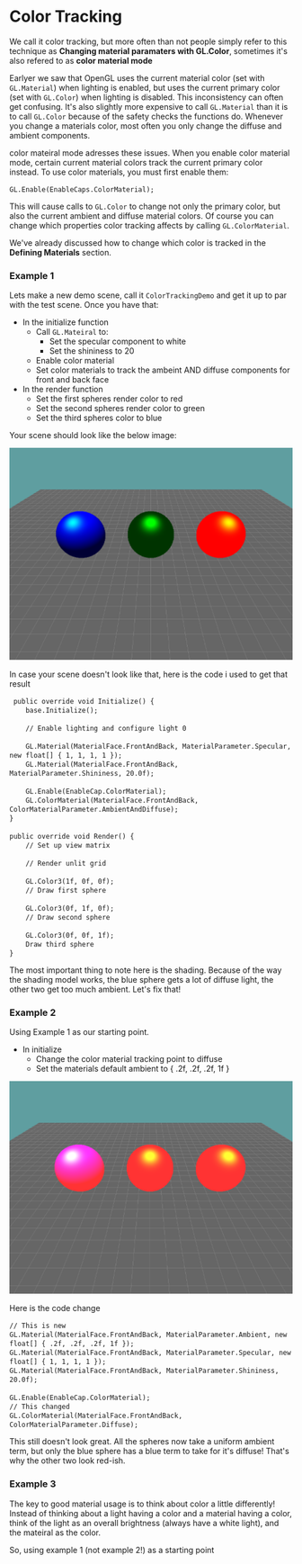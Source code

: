 # Color Tracking

We call it color tracking, but more often than not people simply refer to this technique as __Changing material paramaters with GL.Color__, sometimes it's also refered to as __color material mode__

Earlyer we saw that OpenGL uses the current material color (set with ```GL.Material```) when lighting is enabled, but uses the current primary color (set with ```GL.Color```) when lighting is disabled. This inconsistency can often get confusing. It's also slightly more expensive to call ```GL.Material``` than it is to call ```GL.Color``` because of the safety checks the functions do. Whenever you change a materials color, most often you only change the diffuse and ambient components.

color mateiral mode adresses these issues. When you enable color material mode, certain current material colors track the current primary color instead. To use color materials, you must first enable them:

```
GL.Enable(EnableCaps.ColorMaterial);
```

This will cause calls to ```GL.Color``` to change not only the primary color, but also the current ambient and diffuse material colors. Of course you can change which properties color tracking affects by calling ```GL.ColorMaterial```.

We've already discussed how to change which color is tracked in the __Defining Materials__ section.

### Example 1

Lets make a new demo scene, call it ```ColorTrackingDemo``` and get it up to par with the test scene. Once you have that:

* In the initialize function
  * Call ```GL.Mateiral``` to:
    * Set the specular component to white
    * Set the shininess to 20
  * Enable color material
  * Set color materials to track the ambeint AND diffuse components for front and back face
* In the render function
  * Set the first spheres render color to red
  * Set the second spheres render color to green
  * Set the third spheres color to blue

Your scene should look like the below image:

![C2](ctrack2.png)

In case your scene doesn't look like that, here is the code i used to get that result

```
 public override void Initialize() {
    base.Initialize();

    // Enable lighting and configure light 0
    
    GL.Material(MaterialFace.FrontAndBack, MaterialParameter.Specular, new float[] { 1, 1, 1, 1 });
    GL.Material(MaterialFace.FrontAndBack, MaterialParameter.Shininess, 20.0f);

    GL.Enable(EnableCap.ColorMaterial);
    GL.ColorMaterial(MaterialFace.FrontAndBack, ColorMaterialParameter.AmbientAndDiffuse);
}

public override void Render() {
    // Set up view matrix

    // Render unlit grid

    GL.Color3(1f, 0f, 0f);
    // Draw first sphere

    GL.Color3(0f, 1f, 0f);
    // Draw second sphere

    GL.Color3(0f, 0f, 1f);
    Draw third sphere
}
```

The most important thing to note here is the shading. Because of the way the shading model works, the blue sphere gets a lot of diffuse light, the other two get too much ambient. Let's fix that!

### Example 2

Using Example 1 as our starting point.

* In initialize
  * Change the color material tracking point to diffuse
  * Set the materials default ambient to { .2f, .2f, .2f, 1f }

![C3](ctrack3.png)

Here is the code change

```
// This is new
GL.Material(MaterialFace.FrontAndBack, MaterialParameter.Ambient, new float[] { .2f, .2f, .2f, 1f });
GL.Material(MaterialFace.FrontAndBack, MaterialParameter.Specular, new float[] { 1, 1, 1, 1 });
GL.Material(MaterialFace.FrontAndBack, MaterialParameter.Shininess, 20.0f);

GL.Enable(EnableCap.ColorMaterial);
// This changed
GL.ColorMaterial(MaterialFace.FrontAndBack, ColorMaterialParameter.Diffuse);
```

This still doesn't look great. All the spheres now take a uniform ambient term, but only the blue sphere has a blue term to take for it's diffuse! That's why the other two look red-ish.

### Example 3
The key to good material usage is to think about color a little differently! Instead of thinking about a light having a color and a material having a color, think of the light as an overall brightness (always have a white light), and the mateiral as the color.

So, using example 1 (not example 2!) as a starting point 
